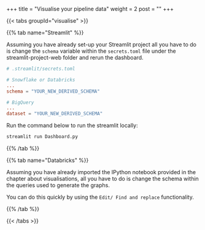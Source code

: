 +++
title = "Visualise your pipeline data"
weight = 2
post = ""
+++

{{< tabs groupId="visualise" >}}

{{% tab name="Streamlit" %}}

Assuming you have already set-up your Streamlit project all you have to do is change the `schema` variable within the `secrets.toml` file under the streamlit-project-web folder and rerun the dashboard.


```toml
# .streamlit/secrets.toml

# Snowflake or Databricks
...
schema = "YOUR_NEW_DERIVED_SCHEMA"

# BigQuery
...
dataset = "YOUR_NEW_DERIVED_SCHEMA"
```

Run the command below to run the streamlit locally:

```bash
streamlit run Dashboard.py
```
{{% /tab %}}

{{% tab name="Databricks" %}}

Assuming you have already imported the IPython notebook provided in the chapter about visualisations, all you have to do is change the schema within the queries used to generate the graphs.

You can do this quickly by using the `Edit/ Find and replace` functionality.

{{% /tab %}}

{{< /tabs >}}
